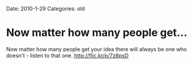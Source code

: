 Date: 2010-1-29
Categories: old

# Now matter how many people get...

Now matter how many people get your idea there will always be one who  doesn't - listen to that one. <a href="http://flic.kr/p/7z8psD" rel="nofollow">http://flic.kr/p/7z8psD</a>

